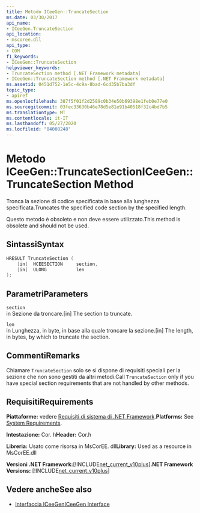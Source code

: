 ```yaml
---
title: Metodo ICeeGen::TruncateSection
ms.date: 03/30/2017
api_name:
- ICeeGen.TruncateSection
api_location:
- mscoree.dll
api_type:
- COM
f1_keywords:
- ICeeGen::TruncateSection
helpviewer_keywords:
- TruncateSection method [.NET Framework metadata]
- ICeeGen::TruncateSection method [.NET Framework metadata]
ms.assetid: 0451d752-1e5c-4c9a-8bad-6cd35b7ba3df
topic_type:
- apiref
ms.openlocfilehash: 387f5f01f2d2589c0b34e50b69398e1feb0e77e0
ms.sourcegitcommit: 03fec33630b46e78d5e81e91b40518f32c4bd7b5
ms.translationtype: MT
ms.contentlocale: it-IT
ms.lasthandoff: 05/27/2020
ms.locfileid: "84008248"
---
```

# <a name="iceegentruncatesection-method"></a><span data-ttu-id="78710-102">Metodo ICeeGen::TruncateSection</span><span class="sxs-lookup"><span data-stu-id="78710-102">ICeeGen::TruncateSection Method</span></span>
<span data-ttu-id="78710-103">Tronca la sezione di codice specificata in base alla lunghezza specificata.</span><span class="sxs-lookup"><span data-stu-id="78710-103">Truncates the specified code section by the specified length.</span></span>  
  
 <span data-ttu-id="78710-104">Questo metodo è obsoleto e non deve essere utilizzato.</span><span class="sxs-lookup"><span data-stu-id="78710-104">This method is obsolete and should not be used.</span></span>  
  
## <a name="syntax"></a><span data-ttu-id="78710-105">Sintassi</span><span class="sxs-lookup"><span data-stu-id="78710-105">Syntax</span></span>  
  
```cpp  
HRESULT TruncateSection (  
    [in]  HCEESECTION     section,  
    [in]  ULONG           len  
);  
```  
  
## <a name="parameters"></a><span data-ttu-id="78710-106">Parametri</span><span class="sxs-lookup"><span data-stu-id="78710-106">Parameters</span></span>  
 `section`  
 <span data-ttu-id="78710-107">in Sezione da troncare.</span><span class="sxs-lookup"><span data-stu-id="78710-107">[in] The section to truncate.</span></span>  
  
 `len`  
 <span data-ttu-id="78710-108">in Lunghezza, in byte, in base alla quale troncare la sezione.</span><span class="sxs-lookup"><span data-stu-id="78710-108">[in] The length, in bytes, by which to truncate the section.</span></span>  
  
## <a name="remarks"></a><span data-ttu-id="78710-109">Commenti</span><span class="sxs-lookup"><span data-stu-id="78710-109">Remarks</span></span>  
 <span data-ttu-id="78710-110">Chiamare `TruncateSection` solo se si dispone di requisiti speciali per la sezione che non sono gestiti da altri metodi.</span><span class="sxs-lookup"><span data-stu-id="78710-110">Call `TruncateSection` only if you have special section requirements that are not handled by other methods.</span></span>  
  
## <a name="requirements"></a><span data-ttu-id="78710-111">Requisiti</span><span class="sxs-lookup"><span data-stu-id="78710-111">Requirements</span></span>  
 <span data-ttu-id="78710-112">**Piattaforme:** vedere [Requisiti di sistema di .NET Framework](../../get-started/system-requirements.md).</span><span class="sxs-lookup"><span data-stu-id="78710-112">**Platforms:** See [System Requirements](../../get-started/system-requirements.md).</span></span>  
  
 <span data-ttu-id="78710-113">**Intestazione:** Cor. h</span><span class="sxs-lookup"><span data-stu-id="78710-113">**Header:** Cor.h</span></span>  
  
 <span data-ttu-id="78710-114">**Libreria:** Usato come risorsa in MsCorEE. dll</span><span class="sxs-lookup"><span data-stu-id="78710-114">**Library:** Used as a resource in MsCorEE.dll</span></span>  
  
 <span data-ttu-id="78710-115">**Versioni .NET Framework:**[!INCLUDE[net_current_v10plus](../../../../includes/net-current-v10plus-md.md)]</span><span class="sxs-lookup"><span data-stu-id="78710-115">**.NET Framework Versions:** [!INCLUDE[net_current_v10plus](../../../../includes/net-current-v10plus-md.md)]</span></span>  
  
## <a name="see-also"></a><span data-ttu-id="78710-116">Vedere anche</span><span class="sxs-lookup"><span data-stu-id="78710-116">See also</span></span>

- [<span data-ttu-id="78710-117">Interfaccia ICeeGen</span><span class="sxs-lookup"><span data-stu-id="78710-117">ICeeGen Interface</span></span>](iceegen-interface.md)
